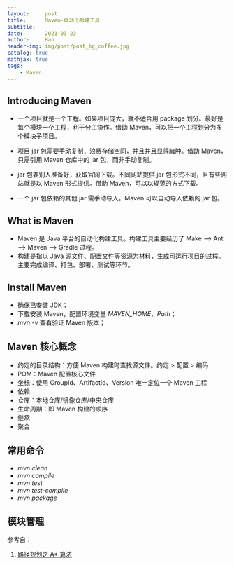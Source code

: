 ```yaml
---
layout:     post
title:      Maven-自动化构建工具
subtitle:   
date:       2021-03-23
author:     Hao
header-img: img/post/post_bg_coffee.jpg
catalog: true
mathjax: true
tags:
    - Maven
---
```


## Introducing Maven

+ 一个项目就是一个工程。如果项目庞大，就不适合用 package 划分。最好是每个模块一个工程，利于分工协作。借助 Maven，可以把一个工程划分为多个模块子项目。

+ 项目 jar 包需要手动复制，浪费存储空间，并且并且显得臃肿。借助 Maven，只需引用 Maven 仓库中的 jar 包，而非手动复制。

+ jar 包要别人准备好，获取官网下载。不同网站提供 jar 包形式不同，且有些网站就是以 Maven 形式提供。借助 Maven，可以以规范的方式下载。

+ 一个 jar 包依赖的其他 jar 需手动导入。Maven 可以自动导入依赖的 jar 包。

## What is Maven

+ Maven 是 Java 平台的自动化构建工具。构建工具主要经历了 Make —> Ant —> Maven —> Gradle 过程。
+ 构建是指以 Java 源文件、配置文件等资源为材料，生成可运行项目的过程。主要完成编译、打包、部署、测试等环节。

## Install Maven

+ 确保已安装 JDK；
+ 下载安装 Maven，配置环境变量 *MAVEN_HOME*、*Path*；
+ *mvn -v* 查看验证 Maven 版本；

## Maven 核心概念

+ 约定的目录结构：方便 Maven 构建时查找源文件。约定 > 配置 > 编码
+ POM：Maven 配置核心文件
+ 坐标：使用 GroupId、ArtifactId、Version 唯一定位一个 Maven 工程
+ 依赖
+ 仓库：本地仓库/镜像仓库/中央仓库
+ 生命周期：即 Maven 构建的顺序
+ 继承
+ 聚合

## 常用命令

+ *mvn clean*
+ *mvn compile*
+ *mvn test*
+ *mvn test-compile*
+ *mvn package*

## 模块管理





参考自：
1. [路径规划之 A* 算法](https://paul.pub/a-star-algorithm/)
